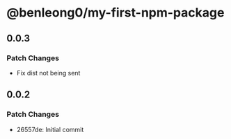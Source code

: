 # @benleong0/my-first-npm-package

## 0.0.3

### Patch Changes

- Fix dist not being sent

## 0.0.2

### Patch Changes

- 26557de: Initial commit
